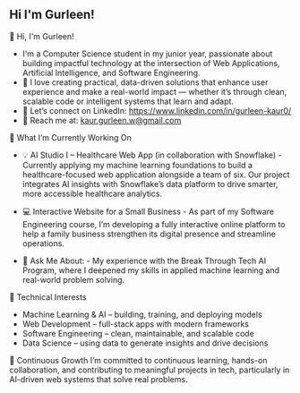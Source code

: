 ## Hi I'm Gurleen!

👋 Hi, I'm Gurleen!
- I'm a Computer Science student in my junior year, passionate about building impactful technology at the intersection of Web Applications, Artificial Intelligence, and Software Engineering.
- 🌟 I love creating practical, data-driven solutions that enhance user experience and make a real-world impact — whether it’s through clean, scalable code or intelligent systems that learn and adapt.
- 📍 Let’s connect on LinkedIn: https://www.linkedin.com/in/gurleen-kaur0/
- 📧 Reach me at: kaur.gurleen.w@gmail.com



🚀 What I’m Currently Working On
- 💡 AI Studio I – Healthcare Web App (in collaboration with Snowflake)
      - Currently applying my machine learning foundations to build a healthcare-focused web application alongside a team of six. Our project integrates AI insights with Snowflake’s data platform to drive smarter, more accessible healthcare analytics.
- 💻 Interactive Website for a Small Business
      - As part of my Software Engineering course, I’m developing a fully interactive online platform to help a family business strengthen its digital presence and streamline operations.

- 💬 Ask Me About:
      - My experience with the Break Through Tech AI Program, where I deepened my skills in applied machine learning and real-world problem solving.



🧠 Technical Interests
- Machine Learning & AI – building, training, and deploying models
- Web Development – full-stack apps with modern frameworks
- Software Engineering – clean, maintainable, and scalable code
- Data Science – using data to generate insights and drive decisions


🌱 Continuous Growth
I’m committed to continuous learning, hands-on collaboration, and contributing to meaningful projects in tech, particularly in AI-driven web systems that solve real problems.







<!--
**gurleencodes/gurleencodes** is a ✨ _special_ ✨ repository because its `README.md` (this file) appears on your GitHub profile.

Here are some ideas to get you started:

- 🔭 I’m currently working on AI studio. 
- 🌱 I’m currently learning machine learning foundations!
- 👯 I’m looking to collaborate on open source projects with AI or machine learning models!
- 💬 Ask me about my experience with Break Through Tech AI!
- 📫 How to reach me: 
-->




